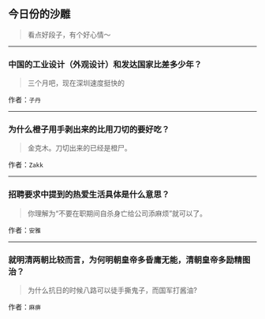 ## 今日份的沙雕

> 看点好段子，有个好心情～


 
---

### 中国的工业设计（外观设计）和发达国家比差多少年？

> 三个月吧，现在深圳速度挺快的


作者：`子丹`

---

### 为什么橙子用手剥出来的比用刀切的要好吃？

> 金克木。刀切出来的已经是橙尸。


作者：`Zakk`

---

### 招聘要求中提到的热爱生活具体是什么意思？

> 你理解为“不要在职期间自杀身亡给公司添麻烦”就可以了。


作者：`安雅`

---

### 就明清两朝比较而言，为何明朝皇帝多昏庸无能，清朝皇帝多励精图治？

> 为什么抗日的时候八路可以徒手撕鬼子，而国军打酱油?


作者：`麻痹`